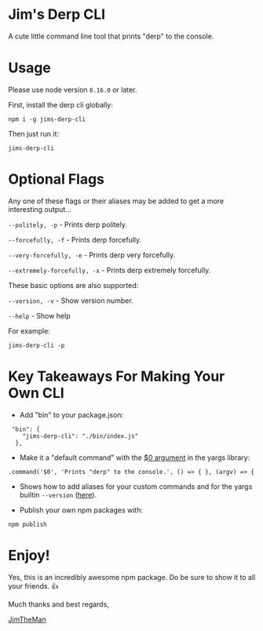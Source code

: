 # Jim's Derp CLI
A cute little command line tool that prints "derp" to the console.

# Usage
Please use node version `8.16.0` or later.

First, install the derp cli globally:
```
npm i -g jims-derp-cli
```

Then just run it:
```
jims-derp-cli
```

# Optional Flags
Any one of these flags or their aliases may be added to get a more interesting output...

`--politely, -p` - Prints derp politely.

`--forcefully, -f` - Prints derp forcefully.

`--very-forcefully, -e` - Prints derp very forcefully.

`--extremely-forcefully, -x` - Prints derp extremely forcefully.


These basic options are also supported:

`--version, -v` - Show version number.

`--help` - Show help


For example:
```
jims-derp-cli -p
```

# Key Takeaways For Making Your Own CLI

- Add "bin" to your package.json:
```
 "bin": {
    "jims-derp-cli": "./bin/index.js"
  },
```

- Make it a "default command" with the [$0 argument](https://github.com/JimLynchCodes/jims-derp-cli/blob/master/bin/index.js#L39) in the yargs library:
```
.command('$0', 'Prints "derp" to the console.', () => { }, (argv) => {
```

- Shows how to add aliases for your custom commands and for the yargs builtin `--version` ([here](https://github.com/JimLynchCodes/jims-derp-cli/blob/master/bin/index.js#L6_L37)).


- Publish your own npm packages with:
```
npm publish
```


# Enjoy!
Yes, this is an incredibly awesome npm package. Do be sure to show it to all your friends. 👍

Much thanks and best regards,

[JimTheMan](https://github.com/JimTheMan)

